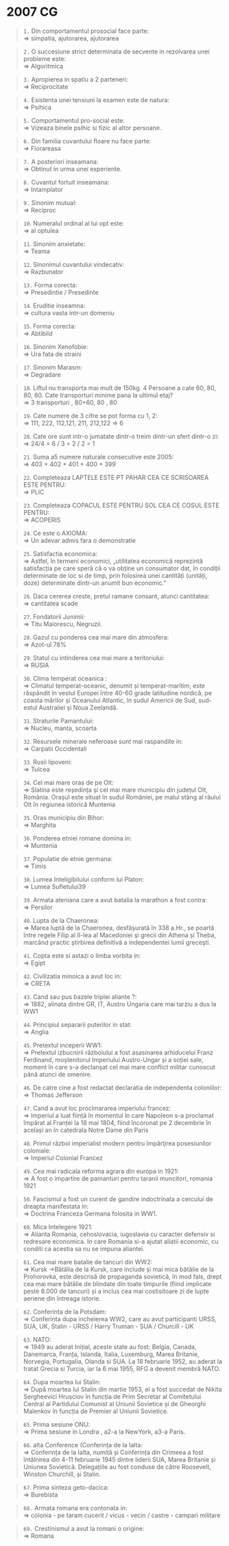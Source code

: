 # 2007 CG

>`1.` Din comportamentul prosocial face parte:   
=> simpatia, ajutorarea, ajutorarea

>`2.` O succesiune strict determinata de secvente in rezolvarea unei probleme este:   
=> Algoritmica

>`3.` Apropierea in spatiu a 2 parteneri:   
=> Reciprocitate

>`4.` Existenta unei tensiuni la examen este de natura:   
=> Psihica

>`5.` Comportamentul pro-social este:   
=> Vizeaza binele psihic si fizic al altor persoane.

>`6.` Din familia cuvantului floare nu face parte:   
=> Florareasa

>`7.` A posteriori inseamana:   
=> Obtinut in urma unei experiente.

>`8.` Cuvantul fortuit inseamana:   
=> Intamplator

>`9.` Sinonim mutual:   
=> Reciproc

>`10`. Numeralul ordinal al lui opt este:   
=> al optulea

>`11`. Sinonim anxietate:   
=> Teama

>`12`. Sinonimul cuvantului vindecativ:   
=> Razbunator

>`13.` Forma corecta:   
=> Presedintie / Presedinte

>`14`. Eruditie inseamna:   
=> cultura vasta intr-un domeniu

>`15`. Forma corecta:   
=> Abtibild

>`16`. Sinonim Xenofobie:   
=> Ura fata de straini

>`17`. Sinonim Marasm:   
=> Degradare

>`18`. Liftul nu transporta mai mult de 150kg. 4 Persoane a cate 60, 80, 80, 80. Cate transporturi minime pana la ultimul etaj?   
=> 3 transporturi , 80+60, 80 , 80

>`19`. Cate numere de 3 cifre se pot forma cu 1, 2:   
=> 111, 222, 112,121, 211, 212,122 => 6

>`20`. Cate ore sunt intr-o jumatate dintr-o treim dintr-un sfert dintr-o zi:   
=> 24/4 = 6 / 3 = 2 / 2 = 1

>`21`. Suma a5 numere naturale consecutive este 2005:   
=> 403 + 402 + 401 + 400 + 399

>`22`. Completeaza LAPTELE ESTE PT PAHAR CEA CE SCRISOAREA ESTE PENTRU:   
=> PLIC

>`23`. Completeaza COPACUL ESTE PENTRU SOL CEA CE COSUL ESTE PENTRU:   
=> ACOPERIS

>`24`. Ce este o AXIOMA:   
=> Un adevar admis fara o demonstratie

>`25`. Satisfactia economica:   
=> Astfel, în termeni economici, „utilitatea economică reprezintă satisfacția pe care speră că o va obține un consumator dat, în condiții determinate de loc si de timp, prin folosirea unei cantități (unități, doze) determinate dintr-un anumit bun economic.”

>`26`. Daca cererea creste, pretul ramane consant, atunci cantitatea:   
=> cantitatea scade

>`27`. Fondatorii Junimii:   
=> Titu Maiorescu, Negruzii.

>`28`. Gazul cu ponderea cea mai mare din atmosfera:   
=> Azot-ul 78%

>`29`. Statul cu intinderea cea mai mare a teritoriului:   
=> RUSIA

>`30`. Clima temperat oceanica   :   
=> Climatul temperat-oceanic, denumit și temperat-maritim, este răspândit în vestul Europei între 40-60 grade latitudine nordică, pe coasta mărilor și Oceanului Atlantic, în sudul Americii de Sud, sud-estul Australiei și Noua Zeelandă.

>`31`. Straturile Pamantului:   
=> Nucleu, manta, scoarta

>`32`. Resursele minerale neferoase sunt mai raspandite in:   
=> Carpatii Occidentali

>`33`. Rusii lipoveni:   
=> Tulcea 

>`34`. Cel mai mare oras de pe Olt:   
=> Slatina este reședința și cel mai mare municipiu din județul Olt, România. Orașul este situat în sudul României, pe malul stâng al râului Olt în regiunea istorică Muntenia

>`35`. Oras municipiu din Bihor:   
=> Marghita

>`36`. Ponderea etniei romane domina in:   
=> Muntenia

>`37`. Populatie de etnie germana:   
=> Timis

>`38`. Lumea Inteligibilului conform lui Platon:   
=> Lumea Sufletului39

>`39`. Armata ateniana care a avut batalia la marathon a fost contra:   
=> Persilor

>`40`. Lupta de la Chaeronea:   
=> Marea luptã de la Chaeronea, desfãşuratã în 338 a.Hr., se poartã între regele Filip al II-lea al Macedoniei şi grecii din Athena şi Theba, marcând practic ştirbirea definitivã a independentei lumii greceşti.

>`41`. Copta este si astazi o limba vorbita in:   
=> Egipt

>`42`. Civilizatia minoica a avut loc in:   
=> CRETA

>`43`. Cand sau pus bazele triplei aliante ?:   
=> 1882, alinata dintre GR, IT, Austro Ungaria care mai tarziu a dus la WW1

>`44`. Principiul separarii puterilor in stat:   
=> Anglia

>`45`. Pretextul inceperii WW1:   
=> Pretextul izbucnirii războiului a fost asasinarea arhiducelui Franz Ferdinand, moștenitorul Imperiului Austro-Ungar și a soției sale, moment în care s-a declanșat cel mai mare conflict militar cunoscut până atunci de omenire.

>`46`. De catre cine a fost redactat declaratia de independenta coloniilor:   
=> Thomas Jefferson

>`47`. Cand a avut loc proclmararea imperiului francez:     
=> Imperiul a luat ființă în momentul în care Napoleon s-a proclamat împărat al Franței la 18 mai 1804, fiind încoronat pe 2 decembrie în același an în catedrala Notre Dame din Paris

>`48`. Primul război imperialist modern pentru împărţirea posesiunilor coloniale:    
=> Imperiul Colonial Francez

>`49`. Cea mai radicala reforma agrara din europa in 1921:  
=> A fost o impartire de pamanturi pentru taranii muncitori, romania  1921

>`50`. Fascismul a fost un curent de gandire indoctrinata a cercului de dreapta manifestata in:  
=> Doctrina Franceza Germana folosita in WW1.

>`60`. Mica Intelegere 1921:  
=> Alianta Romania, cehoslovacia, iugoslavia cu caracter defensiv si redresare economica. In care Romania si-a ajutat aliatii economic, cu conditi ca acestia sa nu se impuna aliantei.

>`61`. Cea mai mare batalie de tancuri din WW2:  
=> Kursk ->Bătălia de la Kursk, care include și mai mica bătălie de la Prohorovka, este descrisă de propaganda sovietică, în mod fals, drept cea mai mare bătălie de blindate din toate timpurile (fiind implicate peste 8.000 de tancuri) și a inclus cea mai costisitoare zi de lupte aeriene din întreaga istorie.

>`62`. Conferinta de la Potsdam:  
=> Conferinta dupa incheierea WW2, care au avut participanti URSS, SUA, UK, Stalin - URSS / Harry Truman - SUA / Churcill - UK

>`63`. NATO:  
=> 1949 au aderat Inițial, aceste state au fost: Belgia, Canada, Danemarca, Franța, Islanda, Italia, Luxemburg, Marea Britanie, Norvegia, Portugalia, Olanda si SUA. La 18 februarie 1952, au aderat la tratat Grecia si Turcia, iar la 6 mai 1955, RFG a devenit membră NATO.

>`64`. Dupa moartea lui Stalin:  
=> După moartea lui Stalin din martie 1953, el a fost succedat de Nikita Sergheevici Hrușciov în funcția de Prim Secretar al Comitetului Central al Partidului Comunist al Uniunii Sovietice și de Gheorghi Malenkov în funcția de Premier al Uniunii Sovietice.

>`65`. Prima sesiune ONU:  
=> Prima sesiune in Londra , a2-a la NewYork, a3-a Paris.


>`66`. alta Conference (Conferința de la Ialta:  
=> Conferința de la Ialta, numită și Conferința din Crimeea a fost întâlnirea din 4-11 februarie 1945 dintre liderii SUA, Marea Britanie și Uniunea Sovietică. Delegațiile au fost conduse de către Roosevelt, Winston Churchill, și Stalin.

>`67`. Prima sinteza geto-dacica:  
=> Burebista

>`68.` Armata romana era contonata in:  
=> colonia - pe taram cucerit / vicus - vecin / castre - campari militare

>`69.` Crestinismul a avut la romani o origine:  
=> Romana
